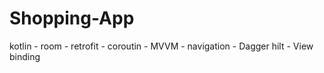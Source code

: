 # Shopping-App
kotlin - room - retrofit - coroutin - MVVM - navigation - Dagger hilt - View binding
